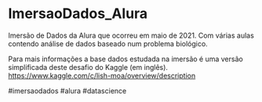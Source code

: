 # ImersaoDados_Alura
Imersão de Dados da Alura que ocorreu em maio de 2021. Com várias aulas contendo análise de dados baseado num problema biológico.

Para mais informações a base dados estudada na imersão é uma versão simplificada deste desafio do Kaggle (em inglês).
https://www.kaggle.com/c/lish-moa/overview/description

#imersaodados  #alura  #datascience
